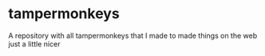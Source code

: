 # tampermonkeys
A repository with all tampermonkeys that I made to made things on the web just a little nicer
